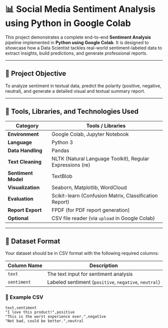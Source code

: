# 📊 Social Media Sentiment Analysis using Python in Google Colab

This project demonstrates a complete end-to-end **Sentiment Analysis** pipeline implemented in **Python using Google Colab**. It is designed to showcase how a Data Scientist tackles real-world sentiment-labeled data to extract insights, build predictions, and generate professional reports.

---

## 🧠 Project Objective

To analyze sentiment in textual data, predict the polarity (positive, negative, neutral), and generate a detailed visual and textual summary report.

---

## 🧰 Tools, Libraries, and Technologies Used

| Category          | Tools / Libraries                                           |
|-------------------|-------------------------------------------------------------|
| **Environment**   | Google Colab, Jupyter Notebook                              |
| **Language**      | Python 3                                                    |
| **Data Handling** | Pandas                                                      |
| **Text Cleaning** | NLTK (Natural Language Toolkit), Regular Expressions (re)   |
| **Sentiment Model** | TextBlob                                                  |
| **Visualization** | Seaborn, Matplotlib, WordCloud                              |
| **Evaluation**    | Scikit-learn (Confusion Matrix, Classification Report)      |
| **Report Export** | FPDF (for PDF report generation)                            |
| **Optional**      | CSV file reader (via `upload` in Google Colab)              |

---

## 📁 Dataset Format

Your dataset should be in CSV format with the following required columns:

| Column Name | Description                              |
|-------------|------------------------------------------|
| `text`      | The text input for sentiment analysis    |
| `sentiment` | Labeled sentiment (`positive`, `negative`, `neutral`) |

### 📌 Example CSV

```csv
text,sentiment
"I love this product!",positive
"This is the worst experience ever.",negative
"Not bad, could be better.",neutral
